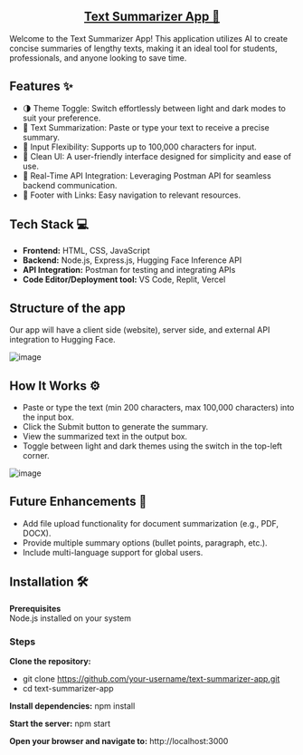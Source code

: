 
<h2 align="center">
  <a href="https://text-summarizer-app-opal.vercel.app/" target="_blank">Text Summarizer App 📝</a>
</h2>

Welcome to the Text Summarizer App! This application utilizes AI to create concise summaries of lengthy texts, making it an ideal tool for students, professionals, and anyone looking to save time.

## Features ✨  
- 🌗 Theme Toggle: Switch effortlessly between light and dark modes to suit your preference.
- 📜 Text Summarization: Paste or type your text to receive a precise summary.
- 📝 Input Flexibility: Supports up to 100,000 characters for input.
- 📎 Clean UI: A user-friendly interface designed for simplicity and ease of use.
- 🚀 Real-Time API Integration: Leveraging Postman API for seamless backend communication.
- 📌 Footer with Links: Easy navigation to relevant resources.

## Tech Stack 💻    
- **Frontend:** HTML, CSS, JavaScript  
- **Backend:** Node.js, Express.js, Hugging Face Inference API  
- **API Integration:** Postman for testing and integrating APIs  
- **Code Editor/Deployment tool:** VS Code, Replit, Vercel

  
## Structure of the app  
  
Our app will have a client side (website), server side, and external API integration to Hugging Face.      

![image](https://github.com/user-attachments/assets/bd315380-37fa-493c-8276-4abac8e1d7eb) 

## How It Works ⚙️  

- Paste or type the text (min 200 characters, max 100,000 characters) into the input box.    
- Click the Submit button to generate the summary.   
- View the summarized text in the output box.  
- Toggle between light and dark themes using the switch in the top-left corner.  
  

![image](https://github.com/user-attachments/assets/5f638a74-66a2-417b-bb48-e4c7fabbbb2b)


## Future Enhancements 🚀  

- Add file upload functionality for document summarization (e.g., PDF, DOCX).  
- Provide multiple summary options (bullet points, paragraph, etc.).  
- Include multi-language support for global users.  


## Installation 🛠️
  
**Prerequisites**  
Node.js installed on your system  

### **Steps**      
**Clone the repository:** 
- git clone https://github.com/your-username/text-summarizer-app.git  
- cd text-summarizer-app

**Install dependencies:** npm install   

**Start the server:** npm start        

**Open your browser and navigate to:** http://localhost:3000  
